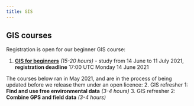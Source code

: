 ```yaml
---
title: GIS
---
```


## GIS courses

Registration is open for our beginner GIS course:
1. **[GIS for beginners](https://verdantlearn-courses.webflow.io/gis-beginners)** *(15-20 hours)* - study from 14 June to 11 July 2021, **registration deadline** 17:00 UTC Monday 14 June 2021

The courses below ran in May 2021, and are in the process of being updated before we release them under an open licence:
2. GIS refresher 1: **Find and use free environmental data** *(3-4 hours)*
3. GIS refresher 2: **Combine GPS and field data** *(3-4 hours)*


